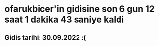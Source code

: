 # ofarukbicer'in gidisine son 6 gun 12 saat 1 dakika 43 saniye kaldi

## Gidis tarihi: 30.09.2022 :(
